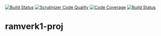 [![Build Status](https://travis-ci.com/Hatooz/ramverk1-proj.svg?branch=master)](https://travis-ci.com/Hatooz/ramverk1-proj)
[![Scrutinizer Code Quality](https://scrutinizer-ci.com/g/Hatooz/ramverk1-proj/badges/quality-score.png?b=master)](https://scrutinizer-ci.com/g/Hatooz/ramverk1-proj/?branch=master)
[![Code Coverage](https://scrutinizer-ci.com/g/Hatooz/ramverk1-proj/badges/coverage.png?b=master)](https://scrutinizer-ci.com/g/Hatooz/ramverk1-proj/?branch=master)
[![Build Status](https://scrutinizer-ci.com/g/Hatooz/ramverk1-proj/badges/build.png?b=master)](https://scrutinizer-ci.com/g/Hatooz/ramverk1-proj/build-status/master)
# ramverk1-proj
